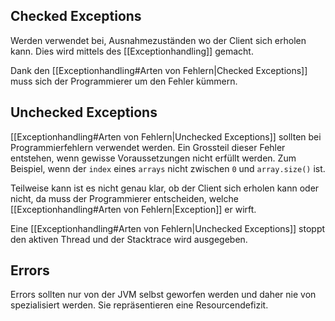 
## Checked Exceptions
Werden verwendet bei, Ausnahmezuständen wo der Client sich erholen kann.
Dies wird mittels des [[Exceptionhandling]] gemacht.

Dank den [[Exceptionhandling#Arten von Fehlern|Checked Exceptions]] muss sich der Programmierer um den Fehler kümmern.

## Unchecked Exceptions
[[Exceptionhandling#Arten von Fehlern|Unchecked Exceptions]] sollten bei Programmierfehlern verwendet werden. Ein Grossteil dieser Fehler entstehen, wenn gewisse Voraussetzungen nicht erfüllt werden. Zum Beispiel, wenn der `index` eines `arrays` nicht zwischen `0` und `array.size()` ist.

Teilweise kann ist es nicht genau klar, ob der Client sich erholen kann oder nicht, da muss der Programmierer entscheiden, welche [[Exceptionhandling#Arten von Fehlern|Exception]] er wirft.

Eine [[Exceptionhandling#Arten von Fehlern|Unchecked Exceptions]] stoppt den aktiven Thread und der Stacktrace wird ausgegeben.

## Errors
Errors sollten nur von der JVM selbst geworfen werden und daher nie von spezialisiert werden.
Sie repräsentieren eine Resourcendefizit.